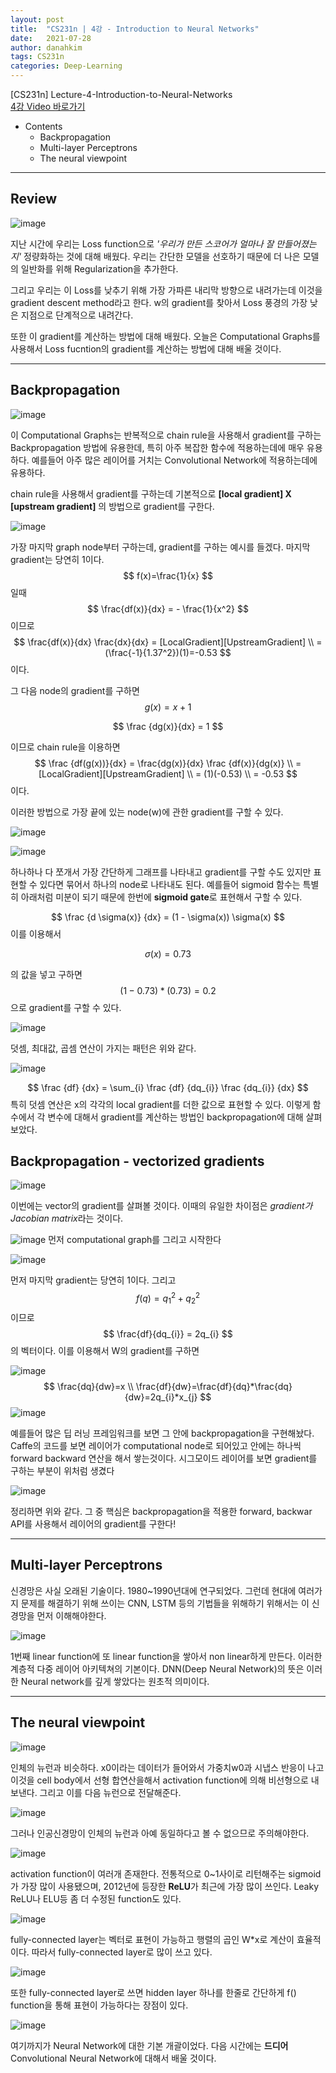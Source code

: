 ```yaml
---
layout: post
title:  "CS231n | 4강 - Introduction to Neural Networks"
date:   2021-07-28
author: danahkim
tags: CS231n
categories: Deep-Learning
---
```


[CS231n] Lecture-4-Introduction-to-Neural-Networks  
[4강 Video 바로가기](https://www.youtube.com/watch?v=d14TUNcbn1k&list=PL3FW7Lu3i5JvHM8ljYj-zLfQRF3EO8sYv&index=4)

- Contents
  - Backpropagation
  - Multi-layer Perceptrons
  - The neural viewpoint

---------------------



## Review



![image](https://user-images.githubusercontent.com/62828866/125886711-42556497-bc4f-4a31-80bf-7c1c4126071a.png)



지난 시간에 우리는 Loss function으로 *'우리가 만든 스코어가 얼마나 잘 만들어졌는지'* 정량화하는 것에 대해 배웠다. 우리는 간단한 모델을 선호하기 때문에 더 나은 모델의 일반화를 위해 Regularization을 추가한다.

그리고 우리는 이 Loss를 낮추기 위해 가장 가파른 내리막 방향으로 내려가는데 이것을 gradient descent method라고 한다. w의 gradient를 찾아서 Loss 풍경의 가장 낮은 지점으로 단계적으로 내려간다.

또한 이 gradient를 계산하는 방법에 대해 배웠다. 오늘은 Computational Graphs를 사용해서 Loss fucntion의 gradient를 계산하는 방법에 대해 배울 것이다.

---------------------

## Backpropagation

![image](https://user-images.githubusercontent.com/62828866/125887845-74520c0b-5298-4a07-8482-d3f2c4ea3c0b.png)

이 Computational Graphs는 반복적으로 chain rule을 사용해서 gradient를 구하는 Backpropagation 방법에 유용한데, 특히 아주 복잡한 함수에 적용하는데에 매우 유용하다. 예를들어 아주 많은 레이어를 거치는 Convolutional Network에 적용하는데에 유용하다.



chain rule을 사용해서 gradient를 구하는데 기본적으로 **[local gradient] X [upstream gradient]** 의 방법으로 gradient를 구한다.

![image](https://user-images.githubusercontent.com/62828866/126234709-170d0ec8-bcce-4c40-a24e-722e06c64b00.png)

가장 마지막 graph node부터 구하는데, gradient를 구하는 예시를 들겠다. 마지막 gradient는 당연히 1이다.
$$
f(x)=\frac{1}{x}
$$
일때
$$
\frac{df(x)}{dx} = - \frac{1}{x^2}
$$
이므로 
$$
\frac{df(x)}{dx} \frac{dx}{dx} = [LocalGradient][UpstreamGradient] \\
= (\frac{-1}{1.37^2})(1)=-0.53
$$
 이다.

그 다음 node의 gradient를 구하면
$$
g(x)=x+1
$$

$$
\frac {dg(x)}{dx} = 1
$$

이므로 chain rule을 이용하면
$$
\frac {df(g(x))}{dx} = \frac{dg(x)}{dx} \frac {df(x)}{dg(x)} \\
= [LocalGradient][UpstreamGradient] \\
= (1)(-0.53) \\
= -0.53
$$
이다. 

이러한 방법으로 가장 끝에 있는 node(w)에 관한 gradient를 구할 수 있다.

![image](https://user-images.githubusercontent.com/62828866/126234856-6bd41b3e-7f1d-46d3-80f6-5eb3d90ec27c.png)


![image](https://user-images.githubusercontent.com/62828866/126234888-588b05e2-c482-409e-86f8-e21c83275572.png)

하나하나 다 쪼개서 가장 간단하게 그래프를 나타내고 gradient를 구할 수도 있지만 표현할 수 있다면 묶어서 하나의 node로 나타내도 된다. 예를들어 sigmoid 함수는 특별히 아래처럼 미분이 되기 때문에 한번에 **sigmoid gate**로 표현해서 구할 수 있다.

$$
\frac {d \sigma(x)} {dx} = (1 - \sigma(x)) \sigma(x)
$$
이를 이용해서


$$
\sigma(x)=0.73
$$


의 값을 넣고 구하면
$$
(1-0.73) * (0.73) = 0.2
$$
으로 gradient를 구할 수 있다.




![image](https://user-images.githubusercontent.com/62828866/126235688-b5f2b82b-e4d8-4209-9694-842c901dcffb.png)

덧셈, 최대값, 곱셈 연산이 가지는 패턴은 위와 같다.

 ![image](https://user-images.githubusercontent.com/62828866/126236356-8e61730a-29b8-40f5-861b-46b18eafabe5.png)




$$
\frac {df} {dx} = \sum_{i} \frac {df} {dq_{i}} \frac {dq_{i}} {dx}
$$
특히 덧셈 연산은 x의 각각의 local gradient를 더한 값으로 표현할 수 있다.  이렇게 함수에서 각 변수에 대해서 gradient를 계산하는 방법인 backpropagation에 대해 살펴보았다.

## Backpropagation - vectorized gradients

![image](https://user-images.githubusercontent.com/62828866/126237011-537e0ac0-3b4f-46e4-91e0-69c23cc6e1db.png)

이번에는 vector의 gradient를 살펴볼 것이다. 이때의 유일한 차이점은 *gradient가 Jacobian matrix*라는 것이다.

![image](https://user-images.githubusercontent.com/62828866/127001319-580a9843-6dde-4b5d-b766-9aad241e1646.png)
먼저 computational graph를 그리고 시작한다

![image](https://user-images.githubusercontent.com/62828866/127002183-ab73fff6-6738-4e2e-81f1-4c8050863b0c.png)

먼저 마지막 gradient는 당연히 1이다.
그리고 
$$
f(q)=q_1^2+q_2^2
$$
이므로
$$
\frac{df}{dq_{i}} = 2q_{i}
$$
의 벡터이다. 이를 이용해서 W의 gradient를 구하면

![image](https://user-images.githubusercontent.com/62828866/127002874-ffbcef65-862d-49fb-96e0-adc6810249d9.png)
$$
\frac{dq}{dw}=x \\
\frac{df}{dw}=\frac{df}{dq}*\frac{dq}{dw}=2q_{i}*x_{j}
$$
![image](https://user-images.githubusercontent.com/62828866/127091519-5ab80400-f676-47af-815e-c3ef0df0ddbd.png)

예를들어 많은 딥 러닝 프레임워크를 보면 그 안에 backpropagation을 구현해놨다. Caffe의 코드를 보면 레이어가 computational node로 되어있고 안에는 하나씩 forward backward 연산을 해서 쌓는것이다. 시그모이드 레이어를 보면 gradient를 구하는 부분이 위처럼 생겼다



![image](https://user-images.githubusercontent.com/62828866/127091636-7a2136c1-474c-47bd-a195-96cfe9cd3e80.png)

정리하면 위와 같다. 그 중 핵심은 backpropagation을 적용한 forward, backwar API를 사용해서 레이어의 gradient를 구한다!

---------------------

## Multi-layer Perceptrons

신경망은 사실 오래된 기술이다. 1980~1990년대에 연구되었다. 그런데 현대에 여러가지 문제를 해결하기 위해 쓰이는 CNN, LSTM 등의 기법들을 위해하기 위해서는 이 신경망을 먼저 이해해야한다.

![image](https://user-images.githubusercontent.com/62828866/127185959-1f04b066-2414-44a6-8767-e839e41518be.png)

1번째 linear function에 또 linear function을 쌓아서 non linear하게 만든다. 이러한 계층적 다중 레이어 아키텍쳐의 기본이다. DNN(Deep Neural Network)의 뜻은 이러한 Neural network를 깊게 쌓았다는 원초적 의미이다.

---------------------

## The neural viewpoint

![image](https://user-images.githubusercontent.com/62828866/127186697-e794c9f0-de13-404b-a28b-51c722ae85c9.png)

인체의 뉴런과 비슷하다. x0이라는 데이터가 들어와서 가중치w0과 시냅스 반응이 나고 이것을 cell body에서 선형 합연산을해서 activation function에 의해 비선형으로 내보낸다. 그리고 이를 다음 뉴런으로 전달해준다.

![image](https://user-images.githubusercontent.com/62828866/127187235-91d68d5b-6856-4ca9-b544-46f17e034da3.png)

그러나 인공신경망이 인체의 뉴런과 아예 동일하다고 볼 수 없으므로 주의해야한다.

![image](https://user-images.githubusercontent.com/62828866/127187331-95ea3eca-60b7-46e8-bb27-bc6af229045a.png)

activation function이 여러개 존재한다. 전통적으로 0~1사이로 리턴해주는 sigmoid가 가장 많이 사용됐으며, 2012년에 등장한 **ReLU**가 최근에 가장 많이 쓰인다. Leaky ReLU나 ELU등 좀 더 수정된 function도 있다.

![image](https://user-images.githubusercontent.com/62828866/127187516-b977a277-7783-476a-9de8-c07cb57de9ee.png)

fully-connected layer는 벡터로 표현이 가능하고 행렬의 곱인 W*x로 계산이 효율적이다. 따라서 fully-connected layer로 많이 쓰고 있다.

![image](https://user-images.githubusercontent.com/62828866/127187718-98fb296c-be91-41b6-b8d4-83a33fdd46da.png)

또한 fully-connected layer로 쓰면 hidden layer 하나를 한줄로 간단하게 f() function을 통해 표현이 가능하다는 장점이 있다.

![image](https://user-images.githubusercontent.com/62828866/127187823-1851e3c7-a274-4e91-a172-481d944e93a4.png)

여기까지가 Neural Network에 대한 기본 개괄이었다. 다음 시간에는 **드디어** Convolutional Neural Network에 대해서 배울 것이다.

